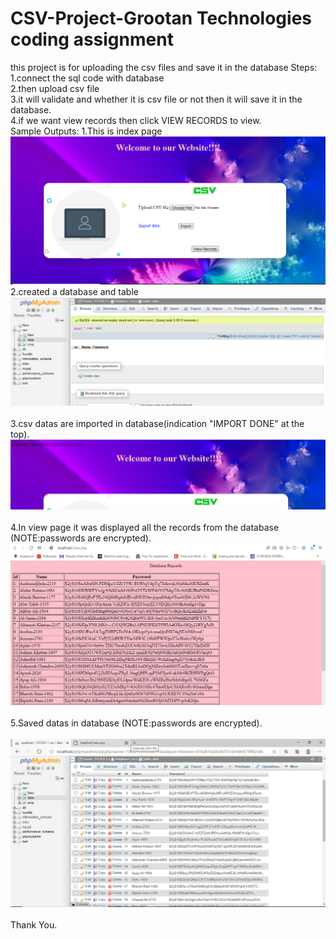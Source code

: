 # CSV-Project-Grootan Technologies coding assignment
this project is for uploading the csv files and save it in the database
Steps:<br>
1.connect the sql code with database<br>
2.then upload csv file<br>
3.it will validate and whether it is csv file or not then it will save it in the database.<br>
4.if we want view records then click VIEW RECORDS to view.<br>
Sample Outputs:
1.This is index page
![alt text](https://github.com/Karthikeyan2212/CSV-Project/blob/main/output/out1.PNG?raw=true)
<br>
2.created a database and table<br>
![alt text](https://github.com/Karthikeyan2212/CSV-Project/blob/main/output/out2.PNG?raw=true)<br><br>
3.csv datas are imported in database(indication "IMPORT DONE" at the top).<br>
![alt text](https://github.com/Karthikeyan2212/CSV-Project/blob/main/output/out3.PNG?raw=true)<br><br>
4.In view page it was displayed all the records from the database (NOTE:passwords are encrypted).<br>
![alt text](https://github.com/Karthikeyan2212/CSV-Project/blob/main/output/out4.PNG?raw=true)<br><br>
5.Saved datas in database (NOTE:passwords are encrypted).<br><br>
![alt text](https://github.com/Karthikeyan2212/CSV-Project/blob/main/output/out5.PNG?raw=true)<br><br>
Thank You.



